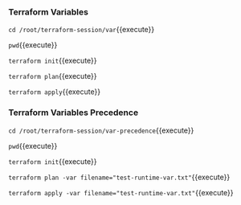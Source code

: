 ### Terraform Variables ####

`cd /root/terraform-session/var`{{execute}}

`pwd`{{execute}}

`terraform init`{{execute}}

`terraform plan`{{execute}}

`terraform apply`{{execute}}


### Terraform Variables Precedence ####

`cd /root/terraform-session/var-precedence`{{execute}}

`pwd`{{execute}}

`terraform init`{{execute}}

`terraform plan -var filename="test-runtime-var.txt"`{{execute}}

`terraform apply -var filename="test-runtime-var.txt"`{{execute}}